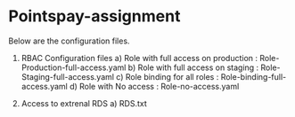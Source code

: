 # Pointspay-assignment

Below are the configuration files. 

1) RBAC Configuration files
   a) Role with full access on production : Role-Production-full-access.yaml
   b) Role with full access on staging : Role-Staging-full-access.yaml
   c) Role binding for all roles : Role-binding-full-access.yaml
   d) Role with No access : Role-no-access.yaml
   
2) Access to extrenal RDS
   a) RDS.txt  
